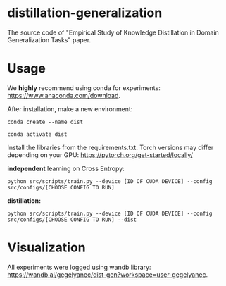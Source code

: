 # distillation-generalization
The source code of "Empirical Study of Knowledge Distillation in Domain Generalization Tasks" paper.

# Usage
We **highly** recommend using conda for experiments: <https://www.anaconda.com/download>.

After installation, make a new environment:

```conda create --name dist```

```conda activate dist```

Install the libraries from the requirements.txt. Torch versions may differ depending on your GPU: <https://pytorch.org/get-started/locally/>



**independent** learning on Cross Entropy:

```python src/scripts/train.py --device [ID OF CUDA DEVICE] --config src/configs/[CHOOSE CONFIG TO RUN]```

**distillation:**

```python src/scripts/train.py --device [ID OF CUDA DEVICE] --config src/configs/[CHOOSE CONFIG TO RUN] --dist```

# Visualization

All experiments were logged using wandb library: <https://wandb.ai/gegelyanec/dist-gen?workspace=user-gegelyanec>.
 
